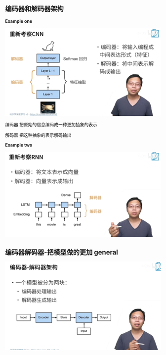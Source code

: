 ## 编码器和解码器架构



**Example one**

![](06-Encoder-Decoder-Architecture.assets/image-20221109105040137.png)

编码器 把原始的信息编码成一种更加抽象的表示

解码器 把这种抽象的表示解码输出



**Example two**

![](06-Encoder-Decoder-Architecture.assets/image-20221109105316124.png)



## 编码器解码器-把模型做的更加 general

![](06-Encoder-Decoder-Architecture.assets/image-20221109105355888.png)